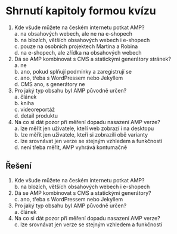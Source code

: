 # Shrnutí kapitoly formou kvízu

1. Kde všude můžete na českém internetu potkat AMP?  
a. na obsahových webech, ale ne na e-shopech  
b. na blozích, větších obsahových webech i e-shopech  
c. pouze na osobních projektech Martina a Robina  
d. na e-shopech, ale zřídka na obsahových webech
2. Dá se AMP kombinovat s CMS a statickými generátory stránek?  
a. ne  
b. ano, pokud splňují podmínky a zaregistrují se  
c. ano, třeba s WordPressem nebo Jekyllem  
d.  CMS ano, s generátory ne
3. Pro jaký typ obsahu byl AMP původně určen?  
a. článek  
b. kniha  
c. videoreportáž  
d. detail produktu
4. Na co si dát pozor při měření dopadu nasazení AMP verze?  
a. lze měřit jen uživatele, kteří web zobrazí i na desktopu  
b. lze měřit jen uživatele, kteří si zobrazili obě varianty  
c. lze srovnávat jen verze se stejným vzhledem a funkčností  
d. není třeba měřit, AMP vyhrává kontumačně

## Řešení

1. Kde všude můžete na českém internetu potkat AMP?  
b. na blozích, větších obsahových webech i e-shopech
2. Dá se AMP kombinovat s CMS a statickými generátory?  
c. ano, třeba s WordPressem nebo Jekyllem
3. Pro jaký typ obsahu byl AMP původně určen?  
a. článek
4. Na co si dát pozor při měření dopadu nasazení AMP verze?  
c. lze srovnávat jen verze se stejným vzhledem a funkčností
